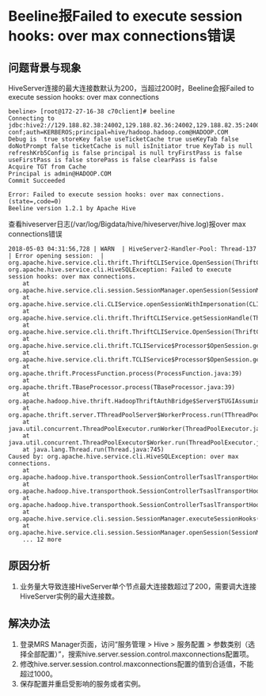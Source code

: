 # Beeline报Failed to execute session hooks: over max connections错误<a name="ZH-CN_TOPIC_0210454012"></a>

## 问题背景与现象<a name="zh-cn_topic_0167276433_section842971116813"></a>

HiveServer连接的最大连接数默认为200，当超过200时，Beeline会报Failed to execute session hooks: over max connections

```
beeline> [root@172-27-16-38 c70client]# beeline
Connecting to jdbc:hive2://129.188.82.38:24002,129.188.82.36:24002,129.188.82.35:24002/;serviceDiscoveryMode=zooKeeper;zooKeeperNamespace=hiveserver2;sasl.qop=auth-conf;auth=KERBEROS;principal=hive/hadoop.hadoop.com@HADOOP.COM
Debug is  true storeKey false useTicketCache true useKeyTab false doNotPrompt false ticketCache is null isInitiator true KeyTab is null refreshKrb5Config is false principal is null tryFirstPass is false useFirstPass is false storePass is false clearPass is false
Acquire TGT from Cache
Principal is admin@HADOOP.COM
Commit Succeeded 

Error: Failed to execute session hooks: over max connections. (state=,code=0)
Beeline version 1.2.1 by Apache Hive
```

查看hiveserver日志\(/var/log/Bigdata/hive/hiveserver/hive.log\)报over max connections错误

```
2018-05-03 04:31:56,728 | WARN  | HiveServer2-Handler-Pool: Thread-137 | Error opening session:  | org.apache.hive.service.cli.thrift.ThriftCLIService.OpenSession(ThriftCLIService.java:542)
org.apache.hive.service.cli.HiveSQLException: Failed to execute session hooks: over max connections.
	at org.apache.hive.service.cli.session.SessionManager.openSession(SessionManager.java:322)
	at org.apache.hive.service.cli.CLIService.openSessionWithImpersonation(CLIService.java:189)
	at org.apache.hive.service.cli.thrift.ThriftCLIService.getSessionHandle(ThriftCLIService.java:663)
	at org.apache.hive.service.cli.thrift.ThriftCLIService.OpenSession(ThriftCLIService.java:527)
	at org.apache.hive.service.cli.thrift.TCLIService$Processor$OpenSession.getResult(TCLIService.java:1257)
	at org.apache.hive.service.cli.thrift.TCLIService$Processor$OpenSession.getResult(TCLIService.java:1242)
	at org.apache.thrift.ProcessFunction.process(ProcessFunction.java:39)
	at org.apache.thrift.TBaseProcessor.process(TBaseProcessor.java:39)
	at org.apache.hadoop.hive.thrift.HadoopThriftAuthBridge$Server$TUGIAssumingProcessor.process(HadoopThriftAuthBridge.java:710)
	at org.apache.thrift.server.TThreadPoolServer$WorkerProcess.run(TThreadPoolServer.java:286)
	at java.util.concurrent.ThreadPoolExecutor.runWorker(ThreadPoolExecutor.java:1142)
	at java.util.concurrent.ThreadPoolExecutor$Worker.run(ThreadPoolExecutor.java:617)
	at java.lang.Thread.run(Thread.java:745)
Caused by: org.apache.hive.service.cli.HiveSQLException: over max connections.
	at org.apache.hadoop.hive.transporthook.SessionControllerTsaslTransportHook.checkTotalSessionNumber(SessionControllerTsaslTransportHook.java:208)
	at org.apache.hadoop.hive.transporthook.SessionControllerTsaslTransportHook.postOpen(SessionControllerTsaslTransportHook.java:163)
	at org.apache.hadoop.hive.transporthook.SessionControllerTsaslTransportHook.run(SessionControllerTsaslTransportHook.java:134)
	at org.apache.hive.service.cli.session.SessionManager.executeSessionHooks(SessionManager.java:432)
	at org.apache.hive.service.cli.session.SessionManager.openSession(SessionManager.java:314)
	... 12 more
```

## 原因分析<a name="zh-cn_topic_0167276433_section724010302087"></a>

1.  业务量大导致连接HiveServer单个节点最大连接数超过了200，需要调大连接HiveServer实例的最大连接数。

## 解决办法<a name="zh-cn_topic_0167276433_section17326135612212"></a>

1.  登录MRS Manager页面，访问“服务管理 \> Hive \> 服务配置 \> 参数类别（选择全部配置）”，搜索hive.server.session.control.maxconnections配置项。
2.  修改hive.server.session.control.maxconnections配置的值到合适值，不能超过1000。
3.  保存配置并重启受影响的服务或者实例。

